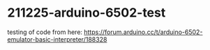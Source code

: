 # 211225-arduino-6502-test

testing of code from here:
https://forum.arduino.cc/t/arduino-6502-emulator-basic-interpreter/188328
